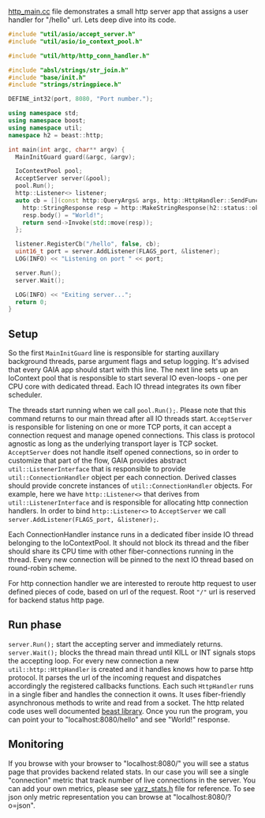 [http_main.cc](https://github.com/romange/gaia/blob/master/util/http/http_main.cc)
file demonstrates a small http server app that assigns a user handler
for "/hello" url. Lets deep dive into its code.

```cpp
#include "util/asio/accept_server.h"
#include "util/asio/io_context_pool.h"

#include "util/http/http_conn_handler.h"

#include "absl/strings/str_join.h"
#include "base/init.h"
#include "strings/stringpiece.h"

DEFINE_int32(port, 8080, "Port number.");

using namespace std;
using namespace boost;
using namespace util;
namespace h2 = beast::http;

int main(int argc, char** argv) {
  MainInitGuard guard(&argc, &argv);

  IoContextPool pool;
  AcceptServer server(&pool);
  pool.Run();
  http::Listener<> listener;
  auto cb = [](const http::QueryArgs& args, http::HttpHandler::SendFunction* send) {
    http::StringResponse resp = http::MakeStringResponse(h2::status::ok);
    resp.body() = "World!";
    return send->Invoke(std::move(resp));
  };

  listener.RegisterCb("/hello", false, cb);
  uint16_t port = server.AddListener(FLAGS_port, &listener);
  LOG(INFO) << "Listening on port " << port;

  server.Run();
  server.Wait();

  LOG(INFO) << "Exiting server...";
  return 0;
}
```

## Setup
So the first `MainInitGuard` line is responsible for starting auxillary background threads,
parse argument flags and setup logging. It's advised that every GAIA app should start
with this line. The next line sets up an IoContext pool that is responsible to start several IO
even-loops - one per CPU core with dedicated thread. Each IO thread integrates its own fiber scheduler.

The threads start running when we call `pool.Run();`. Please note that this command returns to
our main thread after all IO threads start. `AcceptServer`
is responsible for listening on one or more TCP ports, it can accept a connection request
and manage opened connections. This class is protocol agnostic as long as the underlying
transport layer is TCP socket. `AcceptServer` does not handle itself opened connections,
so in order to customize that part of the flow, GAIA provides abstract `util::ListenerInterface`
that is responsible to provide `util::ConnectionHandler` object per each connection.
Derived classes should provide concrete instances of `util::ConnectionHandler` objects. For example,
here we have `http::Listener<>` that derives from `util::ListenerInterface` and is responsible for
allocating http connection handlers. In order to bind `http::Listener<>` to `AcceptServer` we call
`server.AddListener(FLAGS_port, &listener);`.

Each ConnectionHandler instance runs in a dedicated fiber inside IO thread belonging to the IoContextPool.
It should not block its thread and the fiber should share its CPU time with other fiber-connections running
in the thread. Every new connection will be pinned to the next IO thread based on round-robin scheme.

For http connection handler we are interested to reroute http request to user defined pieces of code,
based on url of the request. Root `"/"` url is reserved for backend status http page.

## Run phase

`server.Run();` start the accepting server and immediately returns.
`server.Wait();` blocks the thread main thread until KILL or INT signals stops the accepting loop.
For every new connection a new `util::http::HttpHandler` is created and it handles knows how to
parse http protocol. It parses the url of the incoming request and dispatches accordingly
the registered callbacks functions. Each such `HttpHandler` runs in a single fiber
and handles the connection it owns. It uses fiber-friendly asynchronous methods to write and
read from a socket. The http related code uses
well documented [beast library](https://www.boost.org/doc/libs/1_69_0/libs/beast/doc/html/index.html).
Once you run the program, you can point your to "localhost:8080/hello" and see "World!" response.

## Monitoring
If you browse with your browser to "localhost:8080/" you will see a status page that provides backend
related stats. In our case you will see a single "connection" metric that track number of live connections
in the server. You can add your own metrics, please see [varz_stats.h](https://github.com/romange/gaia/blob/master/util/stats/varz_stats.h) file for reference.
To see json only metric representation you can browse at "localhost:8080/?o=json".
